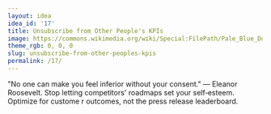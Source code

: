 ```yaml
---
layout: idea
idea_id: '17'
title: Unsubscribe from Other People's KPIs
image: https://commons.wikimedia.org/wiki/Special:FilePath/Pale_Blue_Dot_from_Voyager_1_-_PIA23645.png
theme_rgb: 0, 0, 0
slug: unsubscribe-from-other-peoples-kpis
permalink: /17/
---
```


"No one can make you feel inferior without your consent." — Eleanor Roosevelt.
 Stop letting competitors' roadmaps set your self‑esteem. Optimize for custome
r outcomes, not the press release leaderboard.
